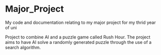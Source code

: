 # Major_Project
My code and documentation relating to my major project for my thrid year of uni

Project to combine AI and a puzzle game called Rush Hour. 
The project aims to have AI solve a randomly generated puzzle through the use of a search algorithm. 
